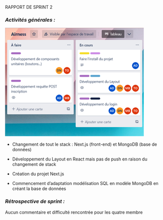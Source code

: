 RAPPORT DE SPRINT 2

### *Activités générales :*

![Trello sprint 2](img/trello-sprint-2.png)

- Changement de tout le stack : Next.js (front-end) et MongoDB (base de données)


- Développement du Layout en React mais pas de push en raison du changement de stack


- Création du projet Next.js


- Commencement d’adaptation modélisation SQL en modèle MongoDB en créant la base de données


### *Rétrospective de sprint :*

Aucun commentaire et difficulté rencontrée pour les quatre membre
